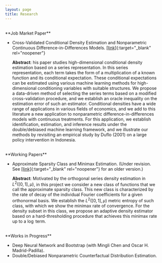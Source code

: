 ```yaml
---
layout: page
title: Research
---
```

<br/>
**Job Market Paper**

* Cross-Validated Conditional Density Estimation and Nonparametric Continuous Difference-in-Differences Models. [[link]](/notes/JMP.pdf){:target="_blank" rel="noopener"}

   **Abstract**: his paper studies high-dimensional conditional density estimation based on a series representation. In this series representation, each term takes the form of a multiplication of a known function and its conditional expectation. These conditional expectations can be estimated using various machine learning methods for high-dimensional conditioning variables with suitable structures. We propose a data-driven method of selecting the series terms based on a modified cross-validation procedure, and we establish an oracle inequality on the estimation error of such an estimator. Conditional densities have a wide range of applications in various fields of economics, and we add to this literature a new application to nonparametric difference-in-differences models with continuous treatments. For this application, we establish identification, estimation, and inference results under the double/debiased machine learning framework, and we illustrate our methods by revisiting an empirical study by Duflo (2001) on a large policy intervention in Indonesia.
   
<br/>
**Working Papers**

* Approximate Sparsity Class and Minimax Estimation. (Under revision. See [[link]](/notes/minimax_joe.pdf){:target="_blank" rel="noopener"} for an older version.)

   **Abstract**: Motivated by the orthogonal series density estimation in $L^2([0,1],\mu)$, in this project we consider a new class of functions that we call the approximate sparsity class. This new class is characterized by the rate of decay of the individual Fourier coefficients for a given orthonormal basis. We establish the $L^2([0,1],\mu)$ metric entropy of such class, with which we show the minimax rate of convergence. For the density subset in this class, we propose an adaptive density estimator based on a hard-thresholding procedure that achieves this minimax rate up to a $\log$ term.

<br/>
**Works in Progress**

* Deep Neural Network and Bootstrap (with Mingli Chen and Oscar H. Madrid-Padilla).
* Double/Debiased Nonparametric Counterfactual Distribution Estimation.
